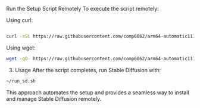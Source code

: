 Run the Setup Script Remotely
To execute the script remotely:

Using curl:
```bash

curl -sSL https://raw.githubusercontent.com/comp6062/arm64-automatic1111/main/setup_sd.sh | bash
```
Using wget:
```bash
wget -qO- https://raw.githubusercontent.com/comp6062/arm64-automatic1111/main/setup_sd.sh | bash
```
3. Usage
After the script completes, run Stable Diffusion with:

```bash
~/run_sd.sh
```
This approach automates the setup and provides a seamless way to install and manage Stable Diffusion remotely.

